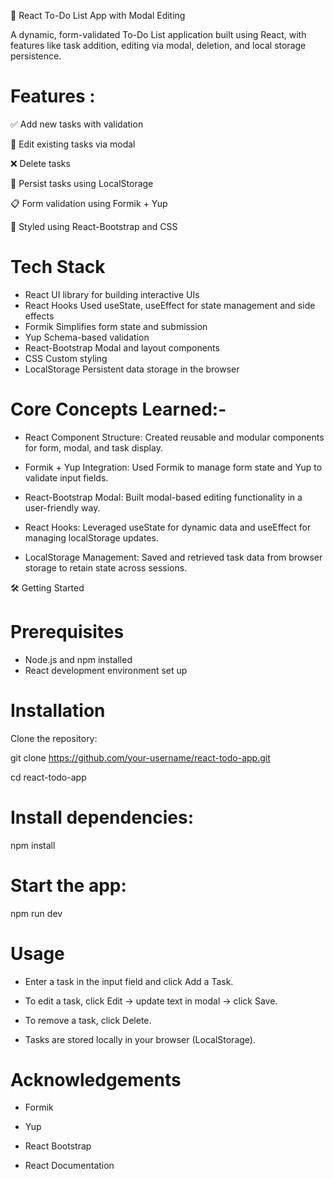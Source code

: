 📝 React To-Do List App with Modal Editing

A dynamic, form-validated To-Do List application built using React, with features like task addition, editing via modal, deletion, and local storage persistence.

# Features :

✅ Add new tasks with validation

📝 Edit existing tasks via modal

❌ Delete tasks

💾 Persist tasks using LocalStorage

📋 Form validation using Formik + Yup

🎨 Styled using React-Bootstrap and CSS

# Tech Stack

- React UI library for building interactive UIs
- React Hooks Used useState, useEffect for state management and side effects
- Formik Simplifies form state and submission
- Yup Schema-based validation
- React-Bootstrap Modal and layout components
- CSS Custom styling
- LocalStorage Persistent data storage in the browser

# Core Concepts Learned:-

- React Component Structure: Created reusable and modular components for form, modal, and task display.

- Formik + Yup Integration: Used Formik to manage form state and Yup to validate input fields.

- React-Bootstrap Modal: Built modal-based editing functionality in a user-friendly way.

- React Hooks: Leveraged useState for dynamic data and useEffect for managing localStorage updates.

- LocalStorage Management: Saved and retrieved task data from browser storage to retain state across sessions.

🛠️ Getting Started

# Prerequisites

- Node.js and npm installed
- React development environment set up

# Installation

Clone the repository:

git clone https://github.com/your-username/react-todo-app.git

cd react-todo-app

# Install dependencies:

npm install

# Start the app:

npm run dev

# Usage

- Enter a task in the input field and click Add a Task.

- To edit a task, click Edit → update text in modal → click Save.

- To remove a task, click Delete.

- Tasks are stored locally in your browser (LocalStorage).

# Acknowledgements

- Formik

- Yup

- React Bootstrap

- React Documentation
